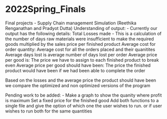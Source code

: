 # 2022Spring_Finals
Final projects - Supply Chain management Simulation (Reethika Renganathan and Pradyot Dutta)
Understanding of output: -
Currently our output has the following details:
Total Losses made - This is a calculation of the number of days raw materials were insufficient to make the required goods multiplied by the sales price per finished product
Average cost for order quantity: Average cost for all the orders placed and their quanitites
Average days lost is average number of days lost per order 
Average  price per good is: The price we have to assign to each finished product to break even
Average  price per good should have been: The price the finished product would have been if we had been able to complete the order 

Based on the losses and the average price the product should have been we compare the optimized and non optimized versions of the program

Pending work to be added: -
Make a graph to show the quanity where profit is maximum
Set a fixed price for the finished good
Add both functions to a single file and give the option of which one the user wishes to run. or if user wishes to run both for the same quantities

